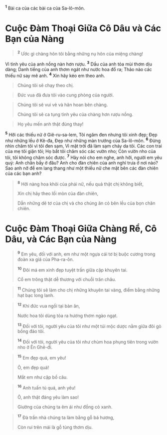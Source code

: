 <sup><b>1</b></sup> Bài ca của các bài ca của Sa-lô-môn.

# Cuộc Ðàm Thoại Giữa Cô Dâu và Các Bạn của Nàng

> <sup><b>2</b></sup> Ước gì chàng hôn tôi bằng những nụ hôn của miệng chàng!
>

Vì tình yêu của anh nồng nàn hơn rượu. <sup><b>3</b></sup> Dầu của anh tỏa mùi thơm dịu dàng; Danh tiếng của anh thơm ngát như nước hoa đổ ra; Thảo nào các thiếu nữ say mê anh. <sup><b>4</b></sup> Xin hãy kéo em theo anh.


> Chúng tôi sẽ chạy theo chị.
>


> Ðức vua đã đưa tôi vào cung phòng của người.
>


> Chúng tôi sẽ vui vẻ và hân hoan bên chàng.
> 
> Chúng tôi sẽ ca tụng tình yêu của chàng hơn rượu nồng.
>


> Họ yêu mến anh thật đúng thay!
>

<sup><b>5</b></sup> Hỡi các thiếu nữ ở Giê-ru-sa-lem, Tôi ngăm đen nhưng tôi xinh đẹp; Ðẹp như những lều ở Kê-đa, Ðẹp như những màn trướng của Sa-lô-môn. <sup><b>6</b></sup> Ðừng nhìn chăm tôi vì tôi đen sạm, Vì mặt trời đã làm sạm cháy da tôi. Các con trai của mẹ tôi giận tôi; Họ bắt tôi chăm sóc các vườn nho; Còn vườn nho của tôi, tôi không chăm sóc được. <sup><b>7</b></sup> Hãy nói cho em nghe, anh hỡi, người em yêu quý: Anh chăn bầy ở đâu? Anh cho đàn chiên của anh nghỉ trưa ở nơi nào? Sao anh nỡ để em lang thang như một thiếu nữ che mặt bên các đàn chiên của các bạn anh?


> <sup><b>8</b></sup> Hỡi nàng hoa khôi của phái nữ, nếu quả thật chị không biết,
> 
> Xin chị hãy theo lối mòn của đàn chiên,
> 
> Dẫn những dê tơ của chị và cho chúng ăn cỏ bên lều của bọn chăn chiên.
>

# Cuộc Ðàm Thoại Giữa Chàng Rể, Cô Dâu, và Các Bạn của Nàng

> <sup><b>9</b></sup> Em yêu, đối với anh, em như một ngựa cái tơ bị buộc cương trong đoàn xa giá của Pha-ra-ôn.
> 
> <sup><b>10</b></sup> Ðôi má em xinh đẹp tuyệt trần giữa cặp khuyên tai.
> 
> Cổ em trông thật dễ thương với chuỗi trân châu.
>


> <sup><b>11</b></sup> Chúng tôi sẽ làm cho chị những khuyên tai vàng, điểm bằng những hạt bạc long lanh.
>


> <sup><b>12</b></sup> Khi đức vua ngồi tại bàn ăn,
> 
> Nước hoa tôi dùng tỏa ra hương thơm ngào ngạt.
> 
> <sup><b>13</b></sup> Ðối với tôi, người yêu của tôi như một túi mộc dược nằm giữa đôi gò bồng đảo tôi.
> 
> <sup><b>14</b></sup> Ðối với tôi, người yêu của tôi như chùm hoa phụng tiên trong vườn nho ở Ên Ghê-đi.
>


> <sup><b>15</b></sup> Em đẹp quá, em yêu!
> 
> Ô, em đẹp quá!
> 
> Mắt em như cặp bồ câu.
>


> <sup><b>16</b></sup> Anh tuấn tú quá, anh yêu!
> 
> Ô, anh thật đáng yêu làm sao!
> 
> Giường của chúng ta êm ái như đồng cỏ xanh.
>


> <sup><b>17</b></sup> Ðà trần nhà chúng ta làm bằng gỗ bá hương,
> 
> Còn rui trên mái là gỗ tùng thơm dịu.
>

